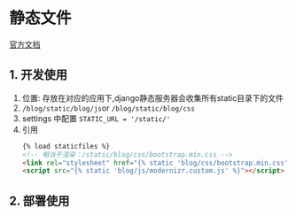 # 静态文件

[官方文档](https://docs.djangoproject.com/en/2.2/howto/static-files/)

## 1. 开发使用
1. 位置: 存放在对应的应用下,django静态服务器会收集所有static目录下的文件
2. `/blog/static/blog/js`or `/blog/static/blog/css`
3. settings 中配置 `STATIC_URL = '/static/'`
4. 引用
    ```html
    {% load staticfiles %}
    <!-- 相当于渲染：/static/blog/css/bootstrap.min.css -->
    <link rel="stylesheet" href="{% static 'blog/css/bootstrap.min.css' %}">
    <script src="{% static 'blog/js/modernizr.custom.js' %}"></script>
    ```

## 2. 部署使用

